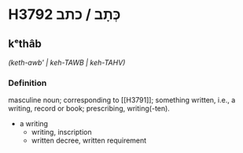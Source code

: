 # H3792 כְּתָב / כתב

## kᵉthâb

_(keth-awb' | keh-TAWB | keh-TAHV)_

### Definition

masculine noun; corresponding to [[H3791]]; something written, i.e., a writing, record or book; prescribing, writing(-ten).

- a writing
    - writing, inscription
    - written decree, written requirement

